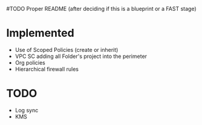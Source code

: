 #TODO Proper README (after deciding if this is a blueprint or a FAST stage)

# Implemented
- Use of Scoped Policies (create or inherit)
- VPC SC adding all Folder's project into the perimeter
- Org policies
- Hierarchical firewall rules

# TODO
- Log sync
- KMS